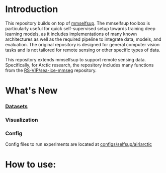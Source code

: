# Introduction
 
This repository builds on top of [mmselfsup](https://github.com/open-mmlab/mmselfsup.git). The mmselfsup toolbox is particularly useful for quick self-supervised setup towards training deep learning models, as it includes implementations of many known architectures as well as the required pipeline to integrate data, models, and evaluation. The original repository is designed for general computer vision tasks and is not tailored for remote sensing or other specific types of data.

This repository extends mmselfsup to support remote sensing data. Specifically, for Arctic research, the repository includes many functions from the [RS-VIP/sea-ice-mmseg](https://github.com/RS-VIP/sea-ice-mmseg.git) repository.

# What's New

### [Datasets](https://github.com/RS-VIP/sea-ice-mmseg/blob/main/README.md#datasets)

### Visualization

### Config
Config files to run experiments are located at [configs/selfsup/ai4arctic](configs/selfsup/ai4arctic/)

# How to use:



